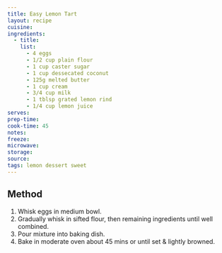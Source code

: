 ```yaml
---
title: Easy Lemon Tart
layout: recipe
cuisine: 
ingredients:
  - title: 
    list:
      - 4 eggs
      - 1/2 cup plain flour
      - 1 cup caster sugar
      - 1 cup dessecated coconut
      - 125g melted butter
      - 1 cup cream
      - 3/4 cup milk
      - 1 tblsp grated lemon rind
      - 1/4 cup lemon juice
serves: 
prep-time: 
cook-time: 45
notes: 
freeze: 
microwave: 
storage: 
source:
tags: lemon dessert sweet
---
```


## Method
1. Whisk eggs in medium bowl.
1. Gradually whisk in sifted flour, then remaining ingredients until well combined.
1. Pour mixture into baking dish.
1. Bake in moderate oven about 45 mins or until set & lightly browned.